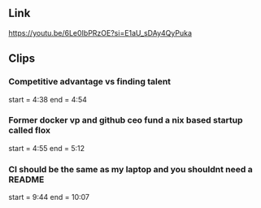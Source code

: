 ## Link
https://youtu.be/6Le0IbPRzOE?si=E1aU_sDAy4QyPuka

## Clips

### Competitive advantage vs finding talent
start = 4:38
end = 4:54

### Former docker vp and github ceo fund a nix based startup called flox
start = 4:55
end = 5:12

### CI should be the same as my laptop and you shouldnt need a README
start = 9:44
end = 10:07
